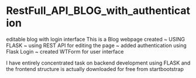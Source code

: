 # RestFull_API_BLOG_with_authentication
editable blog with login interface 
This is a Blog webpage created 
        ~ USING FLASK 
        ~ using REST API for editing the page
        ~ added authentication using Flask Login
        ~ created WTForm for user interface
        
I have entirely concentrated task on backend development using FLASK and the frontend structure is actually
downloaded for free from startbootstrap

